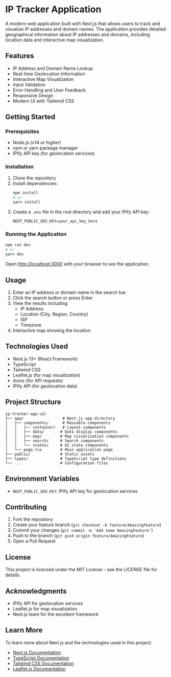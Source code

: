 # IP Tracker Application

A modern web application built with Next.js that allows users to track and visualize IP addresses and domain names. The application provides detailed geographical information about IP addresses and domains, including location data and interactive map visualization.

## Features

- IP Address and Domain Name Lookup
- Real-time Geolocation Information
- Interactive Map Visualization
- Input Validation
- Error Handling and User Feedback
- Responsive Design
- Modern UI with Tailwind CSS

## Getting Started

### Prerequisites

- Node.js (v14 or higher)
- npm or yarn package manager
- IPify API key (for geolocation services)

### Installation

1. Clone the repository
2. Install dependencies:
   ```bash
   npm install
   # or
   yarn install
   ```
3. Create a `.env` file in the root directory and add your IPify API key:
   ```
   NEXT_PUBLIC_GEO_KEY=your_api_key_here
   ```

### Running the Application

```bash
npm run dev
# or
yarn dev
```

Open [http://localhost:3000](http://localhost:3000) with your browser to see the application.

## Usage

1. Enter an IP address or domain name in the search bar
2. Click the search button or press Enter
3. View the results including:
   - IP Address
   - Location (City, Region, Country)
   - ISP
   - Timezone
4. Interactive map showing the location

## Technologies Used

- Next.js 13+ (React Framework)
- TypeScript
- Tailwind CSS
- Leaflet.js (for map visualization)
- Axios (for API requests)
- IPify API (for geolocation data)

## Project Structure

```
ip-tracker-app-v2/
├── app/                 # Next.js app directory
│   ├── components/      # Reusable components
│   │   ├── container/   # Layout components
│   │   ├── data/       # Data display components
│   │   ├── map/        # Map visualization components
│   │   ├── search/     # Search components
│   │   └── states/     # UI state components
│   └── page.tsx        # Main application page
├── public/             # Static assets
├── types/              # TypeScript type definitions
└── ...                 # Configuration files
```

## Environment Variables

- `NEXT_PUBLIC_GEO_KEY`: IPify API key for geolocation services

## Contributing

1. Fork the repository
2. Create your feature branch (`git checkout -b feature/AmazingFeature`)
3. Commit your changes (`git commit -m 'Add some AmazingFeature'`)
4. Push to the branch (`git push origin feature/AmazingFeature`)
5. Open a Pull Request

## License

This project is licensed under the MIT License - see the LICENSE file for details.

## Acknowledgments

- IPify API for geolocation services
- Leaflet.js for map visualization
- Next.js team for the excellent framework

## Learn More

To learn more about Next.js and the technologies used in this project:

- [Next.js Documentation](https://nextjs.org/docs)
- [TypeScript Documentation](https://www.typescriptlang.org/docs)
- [Tailwind CSS Documentation](https://tailwindcss.com/docs)
- [Leaflet.js Documentation](https://leafletjs.com/)
